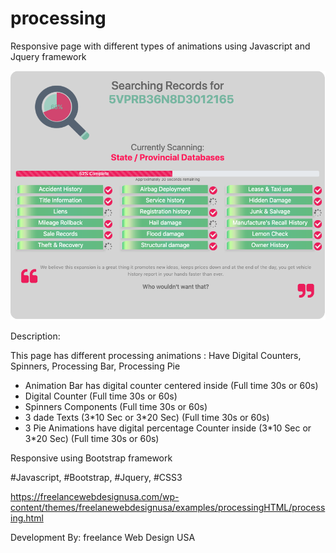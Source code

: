# processing

Responsive page with different types of animations using Javascript and Jquery framework


![Screenshot](screenshot.png)

Description:

This page has different processing animations : Have Digital Counters, Spinners, Processing Bar, Processing Pie

<ul>
  <li>Animation Bar has digital counter centered inside (Full time 30s or 60s)</li>
  <li>Digital Counter (Full time 30s or 60s)</li>
  <li>Spinners Components (Full time 30s or 60s)</li>
  <li>3 dade Texts (3*10 Sec or 3*20 Sec) (Full time 30s or 60s)</li>
  <li>3 Pie Animations have digital percentage Counter inside (3*10 Sec or 3*20 Sec) (Full time 30s or 60s)</li>
</ul>
Responsive using Bootstrap framework

#Javascript, #Bootstrap, #Jquery, #CSS3

https://freelancewebdesignusa.com/wp-content/themes/freelanewebdesignusa/examples/processingHTML/processing.html

Development By: freelance Web Design USA 
